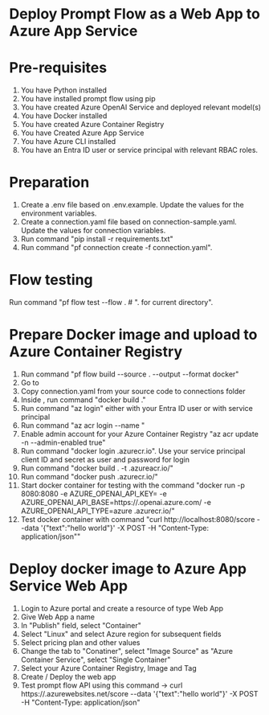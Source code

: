 # Deploy Prompt Flow as a Web App to Azure App Service

# Pre-requisites
1. You have Python installed
2. You have installed prompt flow using pip  
2. You have created Azure OpenAI Service and deployed relevant model(s)
3. You have Docker installed
4. You have created Azure Container Registry  
5. You have Created Azure App Service  
6. You have Azure CLI installed  
7. You have an Entra ID user or service principal with relevant RBAC roles.  


# Preparation  
1. Create a .env file based on .env.example. Update the values for the environment variables.  
2. Create a connection.yaml file based on connection-sample.yaml. Update the values for connection variables.  
3. Run command "pip install -r requirements.txt"  
4. Run command "pf connection create -f connection.yaml".  

# Flow testing
Run command "pf flow test --flow .  # ". for current directory".   

# Prepare Docker image and upload to Azure Container Registry
1. Run command "pf flow build --source . --output <your-output-dir> --format docker"  
2. Go to <your-output-dir>  
3. Copy connection.yaml from your source code to connections folder  
4. Inside <your-output-dir>, run command "docker build ."
5. Run command "az login" either with your Entra ID user or with service principal  
6. Run command "az acr login --name <your Azure Container registry name>"
7. Enable admin account for your Azure Container Registry "az acr update -n <your Azure Container registry name> --admin-enabled true"  
8. Run command "docker login <your Azure Container registry name>.azurecr.io". Use your service principal client ID and secret as user and password for login  
9. Run command "docker build . -t <your Azure Container registry name>.azureacr.io/<Name of your flow>"  
10. Run command "docker push <your Azure Container registry name>.azurecr.io/<Name of your flow>"
11. Start docker container for testing with the command "docker run -p 8080:8080 -e AZURE_OPENAI_API_KEY=<your AOAI API key> -e AZURE_OPENAI_API_BASE=https://<your AOAI deployment name>.openai.azure.com/ -e AZURE_OPENAI_API_TYPE=azure  <your Azure Container registry name>.azurecr.io/<Name of your flow>"
12. Test docker container with command "curl http://localhost:8080/score --data '{"text":"hello world"}' -X POST  -H "Content-Type: application/json""

# Deploy docker image to Azure App Service Web App
1. Login to Azure portal and create a resource of type Web App  
2. Give Web App a name
3. In "Publish" field, select "Container"  
4. Select "Linux" and select Azure region for subsequent fields  
5. Select pricing plan and other values  
6. Change the tab to "Conatiner", select "Image Source" as "Azure Container Service", select "Single Container"  
7. Select your Azure Container Registry, Image and Tag  
8. Create / Deploy the web app  
9. Test prompt flow API using this command -> curl https://<your web app name>.azurewebsites.net/score --data '{"text":"hello world"}' -X POST  -H "Content-Type: application/json"
